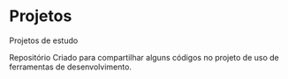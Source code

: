 # Projetos
 Projetos de estudo 

Repositório Criado para compartilhar alguns códigos no projeto de uso de ferramentas de desenvolvimento.